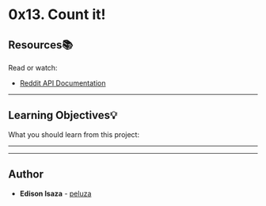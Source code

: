 # 0x13. Count it!

## Resources:books:
Read or watch:
* [Reddit API Documentation](https://intranet.hbtn.io/rltoken/PV_GanilbTliu3BSqFKPKA)

---
## Learning Objectives:bulb:
What you should learn from this project:

---
---

## Author
* **Edison Isaza** - [peluza](https://github.com/peluza)